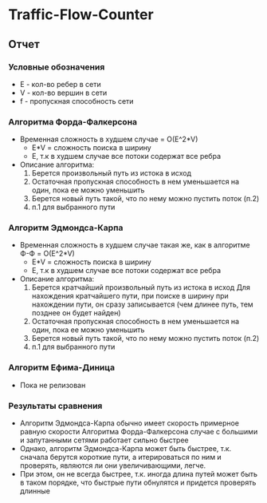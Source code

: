 # Traffic-Flow-Counter

##	Отчет

###	Условные обозначения

- E \- кол-во ребер в сети
- V \- кол-во вершин в сети
- f \- пропускная способность сети

### Алгоритма Форда-Фалкерсона

- Временная сложность в худшем случае = O(E^2*V)
	-  E*V = сложность поиска в ширину
	-  E, т.к в худшем случае все потоки содержат все ребра
- Описание алгоритма:
	1. Берется произвольный путь из истока в исход
	2. Остаточная пропускная способность в нем уменьшается на один, пока ее можно уменьшить
	3. Берется новый путь такой, что по нему можно пустить поток (п.2)
	4. п.1 для выбранного пути

###	Алгоритм Эдмондса-Карпа

- Временная сложность в худшем случае такая же, как в алгоритме Ф-Ф = O(E^2*V)
	-  E*V = сложность поиска в ширину
	-  E, т.к в худшем случае все потоки содержат все ребра
- Описание алгоритма:
	1. Берется кратчайший произвольный путь из истока в исход
	Для нахождения кратчайшего пути, при поиске в ширину при нахождении пути, он сразу записывается (чем длинее путь, тем позднее он будет найден)
	2. Остаточная пропускная способность в нем уменьшается на один, пока ее можно уменьшить
	3. Берется новый путь такой, что по нему можно пустить поток (п.2)
	4. п.1 для выбранного пути

###	Алгоритм Ефима-Диница
- Пока не релизован

###	Результаты сравнения
- Алгоритм Эдмондса-Карпа обычно имеет скорость примерное равную скорости Алгоритма Форда-Фалкерсона случае с большими и запутанными
сетями работает сильно быстрее
- Однако, алгоритм Эдмондса-Карпа может быть быстрее, т.к. сначала берутся короткие пути, а итерироваться по ним и проверять, являются ли они увеличивающими,
легче.
- При этом, он не всегда быстрее, т.к. иногда длина путей может быть в таком порядке, что быстрые пути обнулятся и придется проверять длинные
